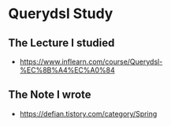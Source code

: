 # Querydsl Study
## The Lecture I studied
- https://www.inflearn.com/course/Querydsl-%EC%8B%A4%EC%A0%84

## The Note I wrote
- https://defian.tistory.com/category/Spring
